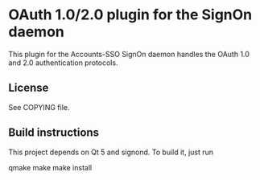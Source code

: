 OAuth 1.0/2.0 plugin for the SignOn daemon
==========================================

This plugin for the Accounts-SSO SignOn daemon handles the OAuth
1.0 and 2.0 authentication protocols.


License
-------

See COPYING file.


Build instructions
------------------

This project depends on Qt 5 and signond. To build it, just run

  qmake
  make
  make install
  

